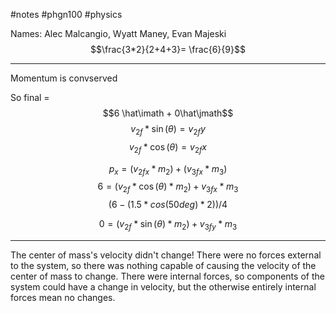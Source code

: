 #notes #phgn100 #physics

Names: Alec Malcangio, Wyatt Maney, Evan Majeski
$$\frac{3*2}{2+4+3}= \frac{6}{9}$$

---

Momentum is convserved

So final = $$6 \hat\imath + 0\hat\jmath$$
$$v_{2f}*\sin(\theta) = v_{2f}y$$
$$v_{2f}* \cos(\theta) = v_{2f}x$$

$$p_{x}= (v_{2fx} *m_{2})+ (v_{3fx}*m_3)$$
$$6 = (v_{2f}*\cos(\theta)* m_{2})+ v_{3fx}*m_{3} $$
$$(6 - (1.5 * cos( 50 deg) * 2))/4$$

$$0 = (v_{2f}* \sin(\theta) * m_{2}) + v_{3fy}*m_{3}$$

---
The center of mass's velocity didn't change! There were no forces external to the system, so there was nothing capable of causing the velocity of the center of mass to change. There were internal forces, so components of the system could have a change in velocity, but the otherwise entirely internal forces mean no changes. 